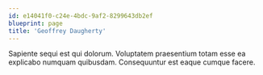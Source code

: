 ```yaml
---
id: e14041f0-c24e-4bdc-9af2-8299643db2ef
blueprint: page
title: 'Geoffrey Daugherty'
---
```

Sapiente sequi est qui dolorum. Voluptatem praesentium totam esse ea explicabo numquam quibusdam. Consequuntur est eaque cumque facere.